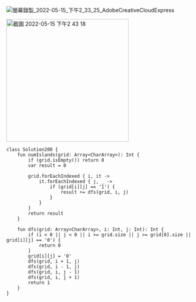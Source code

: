 ![螢幕錄製_2022-05-15_下午2_33_25_AdobeCreativeCloudExpress](https://user-images.githubusercontent.com/61774466/168460952-8a67602a-e25f-4c89-8747-b5faa0686f88.gif)

<img width="322" alt="截圖 2022-05-15 下午2 43 18" src="https://user-images.githubusercontent.com/61774466/168460975-d529ac13-8eaa-4d5d-bc19-a1153dc6b40c.png">

```
class Solution200 {
    fun numIslands(grid: Array<CharArray>): Int {
        if (grid.isEmpty()) return 0
        var result = 0

        grid.forEachIndexed { i, it ->
            it.forEachIndexed { j, _ ->
                if (grid[i][j] == '1') {
                    result += dfs(grid, i, j)
                }
            }
        }
        return result
    }

    fun dfs(grid: Array<CharArray>, i: Int, j: Int): Int {
        if (i < 0 || j < 0 || i >= grid.size || j >= grid[0].size || grid[i][j] == '0') {
            return 0
        }
        grid[i][j] = '0'
        dfs(grid, i + 1, j)
        dfs(grid, i - 1, j)
        dfs(grid, i, j - 1)
        dfs(grid, i, j + 1)
        return 1
    }
}
```
